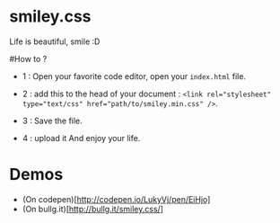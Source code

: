 smiley.css
==========

Life is beautiful, smile :D 


#How to ? 

* 1 : Open your favorite code editor, open your `index.html` file.
* 2 : add this to the head of your document : 
````<link rel="stylesheet" type="text/css" href="path/to/smiley.min.css" />````. 

* 3 : Save the file.
* 4 : upload it And enjoy your life. 

# Demos 

* (On codepen)[http://codepen.io/LukyVj/pen/EiHjo]
* (On bullg.it)[http://bullg.it/smiley.css/]
